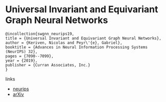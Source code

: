 # Universal Invariant and Equivariant Graph Neural Networks

```
@incollection{swgnn_neurips19,
title = {Universal Invariant and Equivariant Graph Neural Networks},
author = {Keriven, Nicolas and Peyr\'{e}, Gabriel},
booktitle = {Advances in Neural Information Processing Systems (NeurIPS) 32},
pages = {7090--7099},
year = {2019},
publisher = {Curran Associates, Inc.}
}
```

links
- [neurips](https://nips.cc/Conferences/2019/Schedule?showEvent=13805)
- [arXiv](https://arxiv.org/abs/1905.04943)
